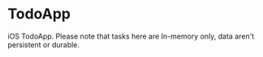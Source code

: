 TodoApp
=======

iOS TodoApp. Please note that tasks here are In-memory only, data aren't persistent or durable.
